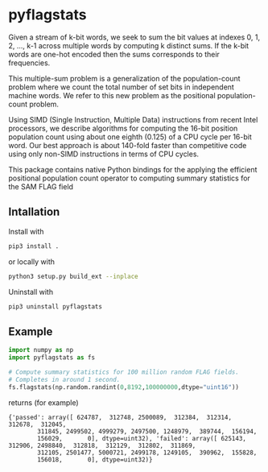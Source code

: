 # pyflagstats

Given a stream of k-bit words, we seek to sum the bit values at indexes 0, 1, 2,
..., k-1 across multiple words by computing k distinct sums. If the k-bit words
are one-hot encoded then the sums corresponds to their frequencies.

This multiple-sum problem is a generalization of the population-count problem
where we count the total number of set bits in independent machine words. We
refer to this new problem as the positional population-count problem.

Using SIMD (Single Instruction, Multiple Data) instructions from recent Intel
processors, we describe algorithms for computing the 16-bit position population
count using about one eighth (0.125) of a CPU cycle per 16-bit word. Our best
approach is about 140-fold faster than competitive code using only non-SIMD
instructions in terms of CPU cycles.

This package contains native Python bindings for the applying the efficient
positional population count operator to computing summary statistics for the SAM
FLAG field

## Intallation

Install with
```bash
pip3 install .
```

or locally with
```bash
python3 setup.py build_ext --inplace
```

Uninstall with
```bash
pip3 uninstall pyflagstats
```

## Example

```python
import numpy as np
import pyflagstats as fs

# Compute summary statistics for 100 million random FLAG fields.
# Completes in around 1 second.
fs.flagstats(np.random.randint(0,8192,100000000,dtype="uint16"))
```

returns (for example)

```
{'passed': array([ 624787,  312748, 2500089,  312384,  312314,  312678,  312045,
        311845, 2499502, 4999279, 2497500, 1248979,  389744,  156194,
        156029,       0], dtype=uint32), 'failed': array([ 625143,  312906, 2498840,  312818,  312129,  312802,  311869,
        312105, 2501477, 5000721, 2499178, 1249105,  390962,  155828,
        156018,       0], dtype=uint32)}
```